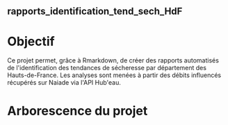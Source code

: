 ## rapports_identification_tend_sech_HdF

# Objectif
Ce projet permet,  grâce à Rmarkdown,  de créer des rapports automatisés de l'identification des tendances de sécheresse par département des Hauts-de-France. Les analyses sont menées à partir des débits influencés récupérés sur Naiade via l'API Hub'eau. 

# Arborescence du projet




